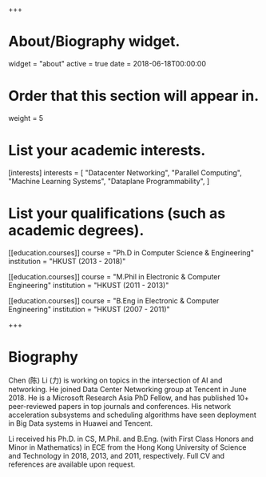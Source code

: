 +++
# About/Biography widget.
widget = "about"
active = true
date = 2018-06-18T00:00:00

# Order that this section will appear in.
weight = 5

# List your academic interests.
[interests]
  interests = [
    "Datacenter Networking",
    "Parallel Computing",
    "Machine Learning Systems",
    "Dataplane Programmability",
  ]

# List your qualifications (such as academic degrees).
[[education.courses]]
  course = "Ph.D in Computer Science & Engineering"
  institution = "HKUST (2013 - 2018)"

[[education.courses]]
  course = "M.Phil in Electronic & Computer Engineering"
  institution = "HKUST (2011 - 2013)"

[[education.courses]]
  course = "B.Eng in Electronic & Computer Engineering"
  institution = "HKUST (2007 - 2011)"
 
+++

# Biography

Chen (陈) Li (力) is working on topics in the intersection of AI and networking. He joined Data Center Networking group at Tencent in June 2018. He is a Microsoft Research Asia PhD Fellow, and has published 10+ peer-reviewed papers in top journals and conferences. His network acceleration subsystems and scheduling algorithms have seen deployment in Big Data systems in Huawei and Tencent.

Li received his Ph.D. in CS, M.Phil. and B.Eng. (with First Class Honors and Minor in Mathematics) in ECE from the Hong Kong University of Science and Technology in 2018, 2013, and 2011, respectively. 
Full CV and references are available upon request. 

